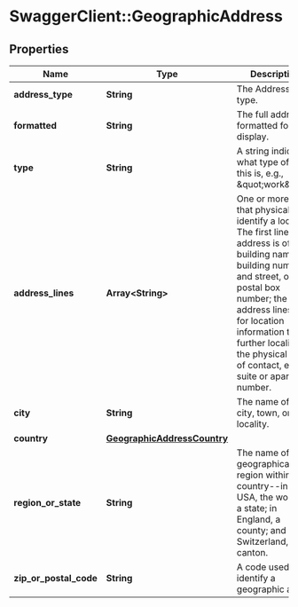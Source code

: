 # SwaggerClient::GeographicAddress

## Properties
Name | Type | Description | Notes
------------ | ------------- | ------------- | -------------
**address_type** | **String** | The Address sub-type. | [default to &quot;null&quot;]
**formatted** | **String** | The full address formatted for display. | [default to &quot;null&quot;]
**type** | **String** | A string indicating what type of field this is, e.g., \&quot;work\&quot;. | [optional] [default to &quot;null&quot;]
**address_lines** | **Array&lt;String&gt;** | One or more lines that physically identify a location. The first line of an address is often a building name, a building number and street, or postal box number; the other address lines are for location information that further localizes the physical point of contact, e.g., suite or apartment number. | 
**city** | **String** | The name of a city, town, or locality. | 
**country** | [**GeographicAddressCountry**](GeographicAddressCountry.md) |  | [optional] 
**region_or_state** | **String** | The name of a geographical region within a country--in the USA, the would be a state; in England, a county; and in Switzerland, a canton. | 
**zip_or_postal_code** | **String** | A code used to identify a geographic area. | 


